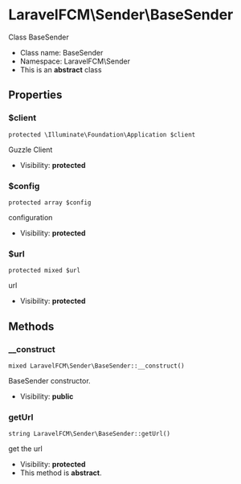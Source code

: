 LaravelFCM\Sender\BaseSender
===============

Class BaseSender




* Class name: BaseSender
* Namespace: LaravelFCM\Sender
* This is an **abstract** class





Properties
----------


### $client

    protected \Illuminate\Foundation\Application $client

Guzzle Client



* Visibility: **protected**


### $config

    protected array $config

configuration



* Visibility: **protected**


### $url

    protected mixed $url

url



* Visibility: **protected**


Methods
-------


### __construct

    mixed LaravelFCM\Sender\BaseSender::__construct()

BaseSender constructor.



* Visibility: **public**




### getUrl

    string LaravelFCM\Sender\BaseSender::getUrl()

get the url



* Visibility: **protected**
* This method is **abstract**.



